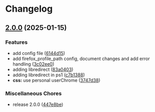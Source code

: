 # Changelog

## [2.0.0](https://github.com/GhoulBoii/foxdots/compare/v1.0.1...v2.0.0) (2025-01-15)


### Features

* add config file ([6144d15](https://github.com/GhoulBoii/foxdots/commit/6144d159e6579bb3cf341ce992d7d2e917087062))
* add firefox_profile_path config, document changes and add error handling ([3c02ee0](https://github.com/GhoulBoii/foxdots/commit/3c02ee047d9c0e85f415d44a14daf7f314a0cfd8))
* adding libredirect ([83a0403](https://github.com/GhoulBoii/foxdots/commit/83a0403623886578b7078c8969aaf4d08a2687f1))
* adding libredirect in ps1 ([c7b1388](https://github.com/GhoulBoii/foxdots/commit/c7b13881be5cb75da72e7607e6f1f1202f6ad9d5))
* **css:** use personal userChrome ([3747d38](https://github.com/GhoulBoii/foxdots/commit/3747d38bf6886746af695ad9e1ef6b9b075380ac))


### Miscellaneous Chores

* release 2.0.0 ([447e8be](https://github.com/GhoulBoii/foxdots/commit/447e8be997335466d6206b8cfd6a37fb92f0c19a))
